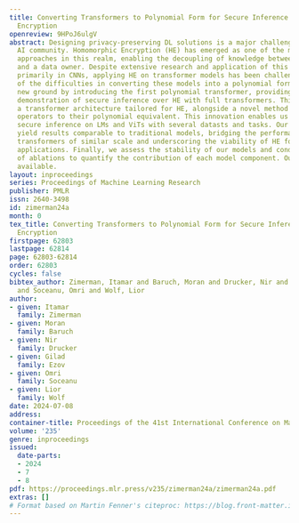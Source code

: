 ```yaml
---
title: Converting Transformers to Polynomial Form for Secure Inference Over Homomorphic
  Encryption
openreview: 9HPoJ6ulgV
abstract: Designing privacy-preserving DL solutions is a major challenge within the
  AI community. Homomorphic Encryption (HE) has emerged as one of the most promising
  approaches in this realm, enabling the decoupling of knowledge between a model owner
  and a data owner. Despite extensive research and application of this technology,
  primarily in CNNs, applying HE on transformer models has been challenging because
  of the difficulties in converting these models into a polynomial form. We break
  new ground by introducing the first polynomial transformer, providing the first
  demonstration of secure inference over HE with full transformers. This includes
  a transformer architecture tailored for HE, alongside a novel method for converting
  operators to their polynomial equivalent. This innovation enables us to perform
  secure inference on LMs and ViTs with several datasts and tasks. Our techniques
  yield results comparable to traditional models, bridging the performance gap with
  transformers of similar scale and underscoring the viability of HE for state-of-the-art
  applications. Finally, we assess the stability of our models and conduct a series
  of ablations to quantify the contribution of each model component. Our code is publicly
  available.
layout: inproceedings
series: Proceedings of Machine Learning Research
publisher: PMLR
issn: 2640-3498
id: zimerman24a
month: 0
tex_title: Converting Transformers to Polynomial Form for Secure Inference Over Homomorphic
  Encryption
firstpage: 62803
lastpage: 62814
page: 62803-62814
order: 62803
cycles: false
bibtex_author: Zimerman, Itamar and Baruch, Moran and Drucker, Nir and Ezov, Gilad
  and Soceanu, Omri and Wolf, Lior
author:
- given: Itamar
  family: Zimerman
- given: Moran
  family: Baruch
- given: Nir
  family: Drucker
- given: Gilad
  family: Ezov
- given: Omri
  family: Soceanu
- given: Lior
  family: Wolf
date: 2024-07-08
address:
container-title: Proceedings of the 41st International Conference on Machine Learning
volume: '235'
genre: inproceedings
issued:
  date-parts:
  - 2024
  - 7
  - 8
pdf: https://proceedings.mlr.press/v235/zimerman24a/zimerman24a.pdf
extras: []
# Format based on Martin Fenner's citeproc: https://blog.front-matter.io/posts/citeproc-yaml-for-bibliographies/
---
```

